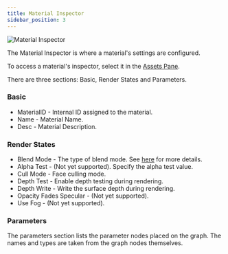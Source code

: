 ```yaml
---
title: Material Inspector
sidebar_position: 3
---
```


![Material Inspector][1]

The Material Inspector is where a material's settings are configured.

To access a material's inspector, select it in the [Assets Pane][2].

There are three sections: Basic, Render States and Parameters.

### Basic

- MaterialID - Internal ID assigned to the material.
- Name - Material Name.
- Desc - Material Description.

### Render States

- Blend Mode - The type of blend mode. See [here][3] for more details.
- Alpha Test - (Not yet supported). Specify the alpha test value.
- Cull Mode - Face culling mode.
- Depth Test - Enable depth testing during rendering.
- Depth Write - Write the surface depth during rendering.
- Opacity Fades Specular - (Not yet supported).
- Use Fog - (Not yet supported).

### Parameters

The parameters section lists the parameter nodes placed on the graph. The names and types are taken from the graph nodes themselves.

[1]: /images/shader-editor/inspector-pane-material.png
[2]: /shader-editor/window-layout/assets-pane
[3]: /api/pc.Material.html#blendType
